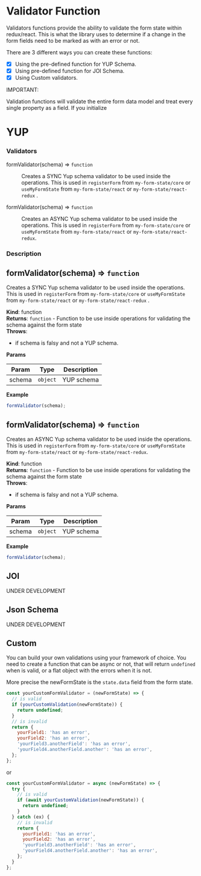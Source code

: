 # Validator Function

Validators functions provide the ability to validate the form state within redux/react. This is what the library uses to determine if a change in the form fields need to be marked as with an error or not.

There are 3 different ways you can create these functions:

- [x] Using the pre-defined function for YUP Schema.
- [x] Using pre-defined function for JOI Schema.
- [x] Using Custom validators.

IMPORTANT:

Validation functions will validate the entire form data model and treat every single property as a field. If you initialize

# YUP

### Validators

<dl>
<dt><a>formValidator(schema)</a> ⇒ <code>function</code></dt>
<dd><p>Creates a SYNC Yup schema validator to be used inside the operations.
This is used in <code>registerForm</code> from <code>my-form-state/core</code> or <code>useMyFormState</code> from <code>my-form-state/react</code> or <code>my-form-state/react-redux</code> .</p>
</dd>
<dt><a>formValidator(schema)</a> ⇒ <code>function</code></dt>
<dd><p>Creates an ASYNC Yup schema validator to be used inside the operations.
This is used in  <code>registerForm</code> from <code>my-form-state/core</code> or <code>useMyFormState</code> from <code>my-form-state/react</code> or <code>my-form-state/react-redux</code>.</p>
</dd>
</dl>

### Description

<a name="formValidator"></a>

## formValidator(schema) ⇒ <code>function</code>

Creates a SYNC Yup schema validator to be used inside the operations.
This is used in `registerForm` from `my-form-state/core` or `useMyFormState` from `my-form-state/react` or `my-form-state/react-redux` .

**Kind**: function  
**Returns**: <code>function</code> - Function to be use inside operations for validating the schema against the form state  
**Throws**:

- if schema is falsy and not a YUP schema.

**Params**

| Param  | Type                | Description |
| ------ | ------------------- | ----------- |
| schema | <code>object</code> | YUP schema  |

**Example**

```js
formValidator(schema);
```

<a name="formValidator"></a>

## formValidator(schema) ⇒ <code>function</code>

Creates an ASYNC Yup schema validator to be used inside the operations.
This is used in `registerForm` from `my-form-state/core` or `useMyFormState` from `my-form-state/react` or `my-form-state/react-redux`.

**Kind**: function  
**Returns**: <code>function</code> - Function to be use inside operations for validating the schema against the form state  
**Throws**:

- if schema is falsy and not a YUP schema.

**Params**

| Param  | Type                | Description |
| ------ | ------------------- | ----------- |
| schema | <code>object</code> | YUP schema  |

**Example**

```js
formValidator(schema);
```

## JOI

UNDER DEVELOPMENT

## Json Schema

UNDER DEVELOPMENT

## Custom

You can build your own validations using your framework of choice.
You need to create a function that can be async or not, that will return `undefined` when is valid, or a flat object with the errors when it is not.

More precise the newFormState is the `state.data` field from the form state.

```js
const yourCustomFormValidator = (newFormState) => {
  // is valid
  if (yourCustomValidation(newFormState)) {
    return undefined;
  }
  // is invalid
  return {
    yourField1: 'has an error',
    yourField2: 'has an error',
    'yourField3.anotherField': 'has an error',
    'yourField4.anotherField.another': 'has an error',
  };
};
```

or

```js
const yourCustomFormValidator = async (newFormState) => {
  try {
    // is valid
    if (await yourCustomValidation(newFormState)) {
      return undefined;
    }
  } catch (ex) {
    // is invalid
    return {
      yourField1: 'has an error',
      yourField2: 'has an error',
      'yourField3.anotherField': 'has an error',
      'yourField4.anotherField.another': 'has an error',
    };
  }
};
```
